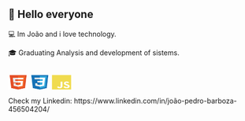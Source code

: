 <section id=apresentation>
    <h1>👋 Hello everyone</h1>
    <p>💻 Im João and i love technology.</p>
    <p>🎓 Graduating Analysis and development of sistems.</p>
</section>

<section id=languages>
  <div style="display: inline_block"><br>
    <img align="center" alt="Rafa-HTML" height="30" width="40" src="https://raw.githubusercontent.com/devicons/devicon/master/icons/html5/html5-original.svg">
    <img align="center" alt="Rafa-CSS" height="30" width="40" src="https://raw.githubusercontent.com/devicons/devicon/master/icons/css3/css3-original.svg">
    <img align="center" alt="Rafa-Js" height="30" width="40" src="https://raw.githubusercontent.com/devicons/devicon/master/icons/javascript/javascript-plain.svg">
  </div>
</section>

<p>Check my Linkedin: https://www.linkedin.com/in/joão-pedro-barboza-456504204/</p>

